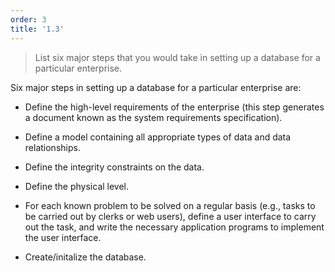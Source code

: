 ```yaml
---
order: 3
title: '1.3'
---
```

> List six major steps that you would take in setting up a database for a particular enterprise. 

Six major steps in setting up a database for a particular enterprise are:

* Define the high-level requirements of the enterprise (this step generates a 
document known as the system requirements specification). 

* Define a model containing all appropriate types of data and data relationships. 

* Define the integrity constraints on the data. 

* Define the physical level. 

* For each known problem to be solved on a regular basis (e.g., tasks to be
carried out by clerks or web users), define a user interface to carry out the
task, and write the necessary application programs to implement the user interface. 

* Create/initalize the database. 